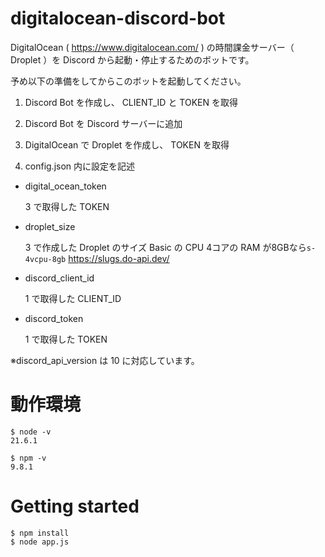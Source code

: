 # digitalocean-discord-bot

DigitalOcean ( https://www.digitalocean.com/ ) の時間課金サーバー（ Droplet ）を Discord から起動・停止するためのボットです。

予め以下の準備をしてからこのボットを起動してください。

1. Discord Bot を作成し、 CLIENT_ID と TOKEN を取得

2. Discord Bot を Discord サーバーに追加

3. DigitalOcean で Droplet を作成し、 TOKEN を取得

4. config.json 内に設定を記述

- digital_ocean_token
    
    3 で取得した TOKEN

- droplet_size

    3 で作成した Droplet のサイズ
    Basic の CPU 4コアの RAM が8GBなら`s-4vcpu-8gb`
    https://slugs.do-api.dev/

- discord_client_id

    1 で取得した CLIENT_ID

- discord_token

    1 で取得した TOKEN

※discord_api_version は 10 に対応しています。


# 動作環境

```
$ node -v
21.6.1

$ npm -v
9.8.1
```


# Getting started

```
$ npm install
$ node app.js
```

